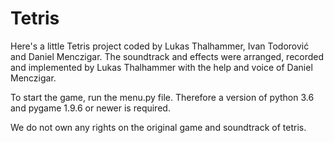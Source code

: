 # Tetris

Here's a little Tetris project coded by Lukas Thalhammer, Ivan Todorović and Daniel Menczigar.
The soundtrack and effects were arranged, recorded and implemented by Lukas Thalhammer with the help and voice of Daniel Menczigar.

To start the game, run the menu.py file. Therefore a version of python 3.6 and pygame 1.9.6 or newer is required.

We do not own any rights on the original game and soundtrack of tetris.
